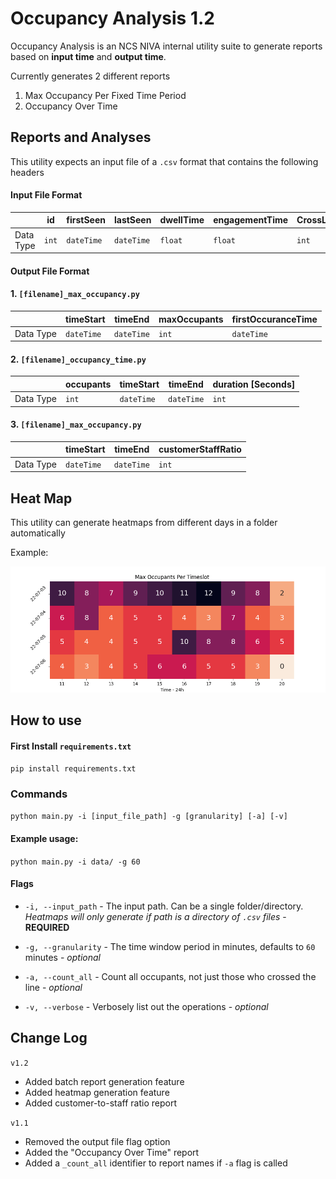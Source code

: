 
  

# Occupancy Analysis 1.2

Occupancy Analysis is an NCS NIVA internal utility suite to generate reports based on **input time** and **output time**.

Currently generates 2 different reports

1. Max Occupancy Per Fixed Time Period
2. Occupancy Over Time

## Reports and Analyses

This utility expects an input file of a `.csv` format that contains the following headers

#### Input File Format

||id|firstSeen|lastSeen|dwellTime|engagementTime|CrossLine
|-|-|-|-|-|-|-
|Data Type|`int`|`dateTime`|`dateTime`|`float`|`float`|`int`

#### Output File Format

#### 1. `[filename]_max_occupancy.py`
||timeStart|timeEnd|maxOccupants|firstOccuranceTime
|-|-|-|-|-
|Data Type|`dateTime`|`dateTime`|`int`|`dateTime`

  
#### 2. `[filename]_occupancy_time.py`
||occupants|timeStart|timeEnd|duration [Seconds]
|-|-|-|-|-
|Data Type|`int`|`dateTime`|``dateTime``|`int`

  #### 3. `[filename]_max_occupancy.py`
||timeStart|timeEnd|customerStaffRatio
|-|-|-|-
|Data Type|`dateTime`|`dateTime`|`int`

## Heat Map
This utility can generate heatmaps from different days in a folder automatically

Example:

![Screenshot](assets/Max_Occupants_Per_Timeslot_example.png)

## How to use

#### First Install `requirements.txt`

`pip install requirements.txt`

### Commands

`python main.py -i [input_file_path] -g [granularity] [-a] [-v] `

#### Example usage:
`python main.py -i data/ -g 60 `

#### Flags 
-  `-i, --input_path` - The input path. Can be a single folder/directory.  *Heatmaps will only generate if path is a directory of  `.csv` files* - **REQUIRED**

-  `-g, --granularity` - The time window period in minutes, defaults to `60` minutes - *optional*

-  `-a, --count_all` - Count all occupants, not just those who crossed the line - *optional*

-  `-v, --verbose` - Verbosely list out the operations - *optional*




## Change Log

  `v1.2`
  - Added batch report generation feature
  - Added heatmap generation feature
  - Added customer-to-staff ratio report

`v1.1`

- Removed the output file flag option
- Added the "Occupancy Over Time" report
- Added a `_count_all` identifier to report names if `-a` flag is called